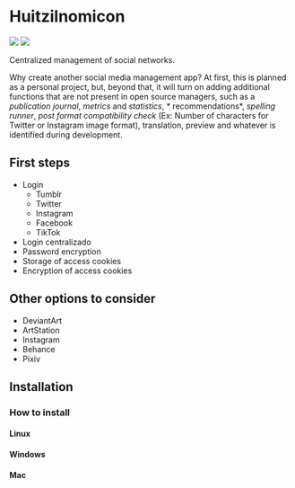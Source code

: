 

# Huitzilnomicon

[![](https://badgen.net/npm/license/lodash)]()
[![](https://img.shields.io/twitter/follow/IvDGear?style=social)](https://twitter.com/IvDGear)

Centralized management of social networks.

Why create another social media management app?
At first, this is planned as a personal project, but, beyond that, it will turn on adding additional functions that are not present in open source managers, such as a *publication journal*, *metrics* and *statistics*, * recommendations*, *spelling runner*, *post format compatibility check* (Ex: Number of characters for Twitter or Instagram image format), translation, preview and whatever is identified during development.


## First steps
- Login
    - Tumblr
    - Twitter
    - Instagram
    - Facebook
    - TikTok
- Login centralizado
- Password encryption
- Storage of access cookies
- Encryption of access cookies

## Other options to consider
- DeviantArt
- ArtStation
- Instagram
- Behance
- Pixiv


## Installation
### How to install
#### Linux
#### Windows
#### Mac